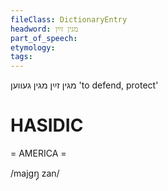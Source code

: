 ```yaml
---
fileClass: DictionaryEntry
headword: מגין זײַן
part_of_speech: 
etymology: 
tags: 
---
```

מגין זײַן
מגין געווען
'to defend, protect'

HASIDIC
=======
= AMERICA = 

/majgŋ̩ zan/